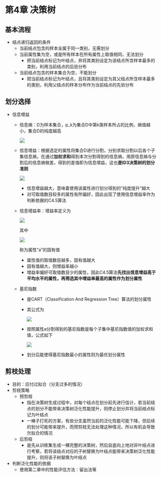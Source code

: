 # 第4章 决策树

## 基本流程

- 结点递归返回的条件
  - 当前结点包含的样本全属于同一类别，无需划分
  - 当前属性集为空，或是所有样本在所有属性上取值相同，无法划分
    - 把当前结点标记为叶结点，井将其类别设定为该结点所含样本最多的类别，利用当前结点的后验分布
  - 当前结点包含的样本集合为空，不能划分
    - 把当前结点标记为叶结点，且将其类别设定为其父结点所含样本最多的类别，利用父结点的样本分布作为当前结点的先验分布

## 划分选择

- 信息增益

  - 信息熵：D为样本集合，p_k为集合D中第k类样本所占的比例，熵值越小，集合D的纯度越高

    ![](https://latex.codecogs.com/gif.latex?\operatorname{Ent}(D)=-\sum_{k=1}^{|\mathcal{Y}|}&space;p_{k}&space;\log&space;_{2}&space;p_{k})

  - 信息增益：根据选定的属性将集合D进行分割，分别求取分割以后各个子集信息熵，在通过**加权求和**得到本次分割得到的信息熵，用原信息熵与分割后的信息熵做差，得到的差值即为信息增益，这也**是ID3决策树的划分准则**

    ![](https://latex.codecogs.com/gif.latex?\operatorname{Gain}(D,&space;a)=\operatorname{Ent}(D)-\sum_{v=1}^{V}&space;\frac{\left|D^{v}\right|}{|D|}&space;\operatorname{Ent}\left(D^{v}\right))

    - 信息增益越大，意味着使用该属性进行划分得到的”纯度提升“越大
    - 对可取值数目较多的属性有所偏好，因此出现了使用信息增益率作为判断依据的C4.5算法

  - 信息增益率：增益率定义为

    ![](https://latex.codecogs.com/gif.latex?\text&space;{&space;Gain&space;ratio&space;}(D,&space;a)=\frac{\operatorname{Gain}(D,&space;a)}{\mathrm{IV}(a)})

    其中

    ![](https://latex.codecogs.com/gif.latex?\mathrm{IV}(a)=-\sum_{v=1}^{V}&space;\frac{\left|D^{v}\right|}{|D|}&space;\log&space;_{2}&space;\frac{\left|D^{v}\right|}{|D|})

    称为属性“a”的固有值

    - 属性值的取值数目越多，固有值越大
    - 固有值越大，则增益率越小
    - 增益率偏好可取值数目少的属性，因此C4.5算法**先找出信息增益高于平均水平的属性，再筛选其中增益率最高的属性作为划分属性**

  - 基尼指数

    - 是CART（Classification And Regression Tree）算法的划分属性

    - 其公式为

      ![](https://latex.codecogs.com/gif.latex?\begin{aligned}&space;\operatorname{Gini}(D)&space;&=\sum_{k=1}^{|\mathcal{Y}|}&space;\sum_{k^{\prime}&space;\neq&space;k}&space;p_{k}&space;p_{k^{\prime}}&space;\\&space;&=1-\sum_{k=1}^{|\mathcal{Y}|}&space;p_{k}^{2}&space;\end{aligned})

    - 按照属性a分割得到的基尼指数是每个子集中基尼指数值的加权求和值，公式如下

      ![](https://latex.codecogs.com/gif.latex?\text&space;{&space;Gini&space;}&space;\operatorname{index}(D,&space;a)=\sum_{v=1}^{V}&space;\frac{\left|D^{v}\right|}{|D|}&space;\operatorname{Gini}\left(D^{v}\right))

    - 划分后能使得基尼指数最小的属性则为最优划分属性

## 剪枝处理

- 目的：应付过拟合（分支过多的情况）
- 剪枝策略
  - 预剪枝
    - 指在决策树生成过程中，对每个结点在划分前先进行估计，若当前结点的划分不能带来决策树泛化性能提升，则停止划分并将当前结点标记为叶结点
    - 一棒子打死的方案，有些分支虽然当前的泛化性能可能下降，但后续的划分可能带来提升，而预剪枝无法处理这种情况，所以有机会导致欠拟合的情况
  - 后剪枝
    - 是先从训练集生成一棵完整的决策树，然后自底向上地对非叶结点进行考察，若将该结点对应的子树替换为叶结点能带来决策树泛化性能提升，则将该子树替换为叶结点
- 判断泛化性能的依据
  - 使用第二章中的性能评估方法：留出法等



